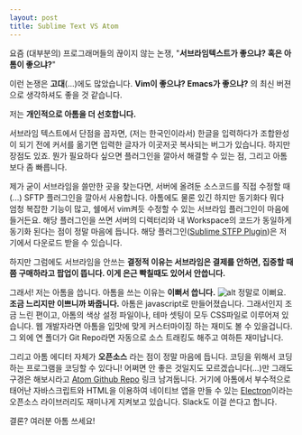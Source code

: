 ```yaml
---
layout: post
title: Sublime Text VS Atom
---
```

요즘 (대부분의) 프로그래머들의 끊이지 않는 논쟁, "**서브라임텍스트가 좋으냐? 혹은 아톰이 좋으냐?**"


이런 논쟁은 **고대**(...)에도 많았습니다. **Vim이 좋으냐? Emacs가 좋으냐?** 의 최신 버젼으로 생각하셔도 좋을 것 같습니다.

저는 **개인적으로 아톰을 더 선호합니다.**

서브라임 텍스트에서 단점을 꼽자면, (저는 한국인이라서) 한글을 입력하다가 조합완성이 되기 전에 커서를 옮기면 입력한 글자가 이곳저곳 복사되는 버그가 있습니다.
하지만 장점도 있죠. 뭔가 필요하다 싶으면 플러그인을 깔아서 해결할 수 있는 점, 그리고 아톰보다 좀 빠릅니다.

제가 굳이 서브라임을 쓸만한 곳을 찾는다면, 서버에 올려둔 소스코드를 직접 수정할 때(...) SFTP 플러그인을 깔아서 사용합니다.
아톰에도 물론 있긴 하지만 동기화다 뭐다 엄청 복잡한 기능이 많고, 쉘에서 vim켜듯 수정할 수 있는 서브라임 플러그인이 마음에 들거든요.
해당 플러그인을 쓰면 서버의 디렉터리와 내 Workspace의 코드가 동일하게 동기화 된다는 점이 정말 마음에 듭니다.
해당 플러그인([Sublime STFP Plugin](http://wbond.net/sublime_packages/sftp))은 저기에서 다운로드 받을 수 있습니다.

하지만 그럼에도 서브라임을 안쓰는 **결정적 이유는 서브라임은 결제를 안하면, 집중할 때쯤 구매하라고 팝업이 뜹니다. 이게 은근 빡칠때도 있어서 안씁니다.**

그래서! 저는 아톰을 씁니다. 아톰을 쓰는 이유는 **이뻐서 씁니다.**
![alt](https://atom.io/assets/screenshot-main@2x-85b26a417e7ecdebca1635402a10f397.png)
정말로 이뻐요. **조금 느리지만 이쁘니까 봐줍니다.** 아톰은 javascript로 만들어졌습니다. 그래서인지 조금 느린 편이고, 아톰의 색상 설정 파일이나, 테마 셋팅이 모두 CSS파일로 이루어져 있습니다. 웹 개발자라면 아톰을 입맛에 맞게 커스터마이징 하는 재미도 볼 수 있을겁니다. 그 외에 연 폴더가 Git Repo라면 자동으로 소스 트래킹도 해주고 여하튼 재미납니다.

그리고 아톰 에디터 자체가 **오픈소스** 라는 점이 정말 마음에 듭니다. 코딩을 위해서 코딩하는 프로그램을 코딩할 수 있다니! 어쩌면 안 좋은 것일지도 모르겠습니다(...)만 그래도 구경은 해보시라고 [Atom Github Repo](https://github.com/atom/atom) 링크 남겨둡니다.
거기에 아톰에서 부수적으로 태어난 자바스크립트와 HTML을 이용하여 네이티브 앱을 만들 수 있는 [Electron](https://github.com/atom/electron)이라는 오픈소스 라이브러리도 재미나게 지켜보고 있습니다. Slack도 이걸 쓴다고 합니다.

결론? 여러분 아톰 쓰세요!
